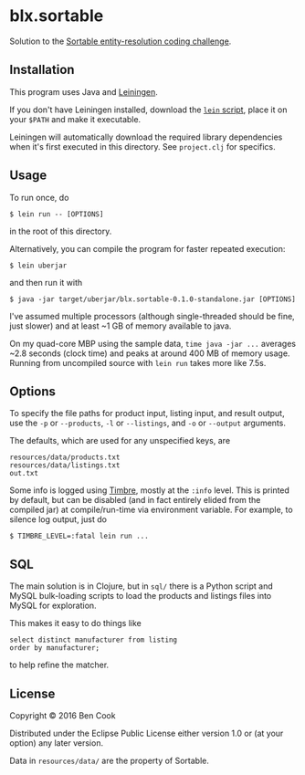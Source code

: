 # blx.sortable

Solution to the [Sortable entity-resolution coding challenge](http://sortable.com/challenge/).

## Installation

This program uses Java and [Leiningen][lein].

If you don't have Leiningen installed, download the [`lein` script][lein-install],
place it on your `$PATH` and make it executable.

Leiningen will automatically download the required library dependencies when it's
first executed in this directory. See `project.clj` for specifics.

[lein]: https://github.com/technomancy/leiningen
[lein-install]: https://raw.githubusercontent.com/technomancy/leiningen/stable/bin/lein

## Usage

To run once, do

    $ lein run -- [OPTIONS]

in the root of this directory.

Alternatively, you can compile the program for faster repeated execution:

    $ lein uberjar

and then run it with

    $ java -jar target/uberjar/blx.sortable-0.1.0-standalone.jar [OPTIONS]

I've assumed multiple processors (although single-threaded should be fine, just
slower) and at least ~1 GB of memory available to java.

On my quad-core MBP using the sample data, `time java -jar ...` averages
~2.8 seconds (clock time) and peaks at around 400 MB of memory usage.
Running from uncompiled source with `lein run` takes more like 7.5s.

## Options

To specify the file paths for product input, listing input, and result output,
use the `-p` or `--products`, `-l` or `--listings`, and `-o` or `--output`
arguments.

The defaults, which are used for any unspecified keys, are

    resources/data/products.txt
    resources/data/listings.txt
    out.txt

Some info is logged using [Timbre][], mostly at the `:info` level. This is printed
by default, but can be disabled (and in fact entirely elided from the compiled jar)
at compile/run-time via environment variable. For example, to silence log output,
just do

    $ TIMBRE_LEVEL=:fatal lein run ...

[Timbre]: https://github.com/ptaoussanis/timbre

## SQL

The main solution is in Clojure, but in `sql/` there is a Python script and 
MySQL bulk-loading scripts to load the products and listings files into MySQL
for exploration.

This makes it easy to do things like

    select distinct manufacturer from listing
    order by manufacturer;

to help refine the matcher.

## License

Copyright © 2016 Ben Cook

Distributed under the Eclipse Public License either version 1.0 or (at
your option) any later version.

Data in `resources/data/` are the property of Sortable.
